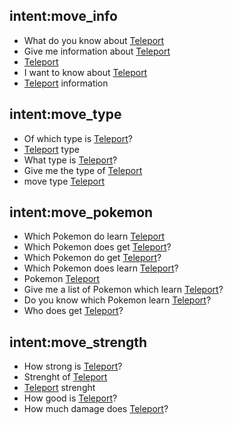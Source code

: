 <!-- Moves --> 

## intent:move_info
- What do you know about [Teleport](MOVE)
- Give me information about [Teleport](MOVE)
- [Teleport](MOVE)
- I want to know about [Teleport](MOVE)
- [Teleport](MOVE) information

## intent:move_type
- Of which type is [Teleport](MOVE)?
- [Teleport](MOVE) type
- What type is [Teleport](MOVE)?
- Give me the type of [Teleport](MOVE)
- move type [Teleport](MOVE)

## intent:move_pokemon
- Which Pokemon do learn [Teleport](MOVE)
- Which Pokemon does get [Teleport](MOVE)?
- Which Pokemon do get [Teleport](MOVE)?
- Which Pokemon does learn [Teleport](MOVE)?
- Pokemon [Teleport](MOVE)
- Give me a list of Pokemon which learn [Teleport](MOVE)?
- Do you know which Pokemon learn [Teleport](MOVE)?
- Who does get [Teleport](MOVE)?

## intent:move_strength
- How strong is [Teleport](MOVE)?
- Strenght of [Teleport](MOVE)
- [Teleport](MOVE) strenght
- How good is [Teleport](MOVE)?
- How much damage does [Teleport](MOVE)?